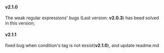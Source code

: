 #### v2.1.0
The weak regular expressions' bugs (Last version: **v2.0.3**) has beed solved in this version;

#### v2.1.1
fixed bug when condition's tag is not exsist(**v2.1.0**), and update readme.md